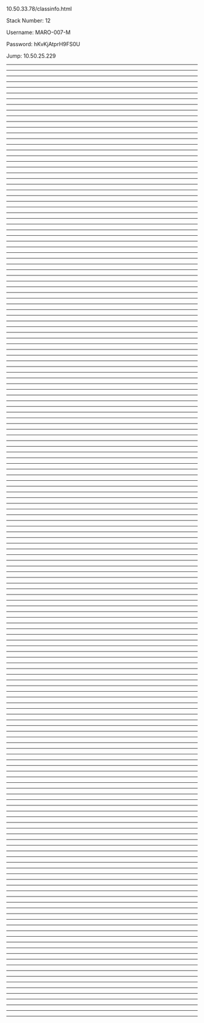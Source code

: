 10.50.33.78/classinfo.html

Stack Number: 12

Username: MARO-007-M

Password: hKvKjAtprH9FS0U

Jump: 10.50.25.229
________________________________________________________________________________________________________________

________________________________________________________________________________________________________________

________________________________________________________________________________________________________________

________________________________________________________________________________________________________________

________________________________________________________________________________________________________________

________________________________________________________________________________________________________________

________________________________________________________________________________________________________________

________________________________________________________________________________________________________________

________________________________________________________________________________________________________________

________________________________________________________________________________________________________________

________________________________________________________________________________________________________________

________________________________________________________________________________________________________________

________________________________________________________________________________________________________________

________________________________________________________________________________________________________________

________________________________________________________________________________________________________________

________________________________________________________________________________________________________________

________________________________________________________________________________________________________________

________________________________________________________________________________________________________________

________________________________________________________________________________________________________________

________________________________________________________________________________________________________________

________________________________________________________________________________________________________________

________________________________________________________________________________________________________________

________________________________________________________________________________________________________________

________________________________________________________________________________________________________________

________________________________________________________________________________________________________________

________________________________________________________________________________________________________________

________________________________________________________________________________________________________________

________________________________________________________________________________________________________________

________________________________________________________________________________________________________________

________________________________________________________________________________________________________________

________________________________________________________________________________________________________________

________________________________________________________________________________________________________________

________________________________________________________________________________________________________________

________________________________________________________________________________________________________________

________________________________________________________________________________________________________________

________________________________________________________________________________________________________________

________________________________________________________________________________________________________________

________________________________________________________________________________________________________________

________________________________________________________________________________________________________________

________________________________________________________________________________________________________________

________________________________________________________________________________________________________________

________________________________________________________________________________________________________________

________________________________________________________________________________________________________________

________________________________________________________________________________________________________________

________________________________________________________________________________________________________________

________________________________________________________________________________________________________________

________________________________________________________________________________________________________________

________________________________________________________________________________________________________________

________________________________________________________________________________________________________________

________________________________________________________________________________________________________________

________________________________________________________________________________________________________________

________________________________________________________________________________________________________________

________________________________________________________________________________________________________________

________________________________________________________________________________________________________________

________________________________________________________________________________________________________________

________________________________________________________________________________________________________________

________________________________________________________________________________________________________________

________________________________________________________________________________________________________________

________________________________________________________________________________________________________________

________________________________________________________________________________________________________________

________________________________________________________________________________________________________________

________________________________________________________________________________________________________________

________________________________________________________________________________________________________________

________________________________________________________________________________________________________________

________________________________________________________________________________________________________________

________________________________________________________________________________________________________________

________________________________________________________________________________________________________________

________________________________________________________________________________________________________________

________________________________________________________________________________________________________________

________________________________________________________________________________________________________________

________________________________________________________________________________________________________________

________________________________________________________________________________________________________________

________________________________________________________________________________________________________________

________________________________________________________________________________________________________________

________________________________________________________________________________________________________________

________________________________________________________________________________________________________________

________________________________________________________________________________________________________________

________________________________________________________________________________________________________________

________________________________________________________________________________________________________________

________________________________________________________________________________________________________________

________________________________________________________________________________________________________________

________________________________________________________________________________________________________________

________________________________________________________________________________________________________________

________________________________________________________________________________________________________________

________________________________________________________________________________________________________________

________________________________________________________________________________________________________________

________________________________________________________________________________________________________________

________________________________________________________________________________________________________________

________________________________________________________________________________________________________________

________________________________________________________________________________________________________________

________________________________________________________________________________________________________________

________________________________________________________________________________________________________________

________________________________________________________________________________________________________________

________________________________________________________________________________________________________________

________________________________________________________________________________________________________________

________________________________________________________________________________________________________________

________________________________________________________________________________________________________________

________________________________________________________________________________________________________________

________________________________________________________________________________________________________________

________________________________________________________________________________________________________________

________________________________________________________________________________________________________________

________________________________________________________________________________________________________________

________________________________________________________________________________________________________________

________________________________________________________________________________________________________________

________________________________________________________________________________________________________________

________________________________________________________________________________________________________________

________________________________________________________________________________________________________________

________________________________________________________________________________________________________________

________________________________________________________________________________________________________________

________________________________________________________________________________________________________________

________________________________________________________________________________________________________________

________________________________________________________________________________________________________________

________________________________________________________________________________________________________________

________________________________________________________________________________________________________________

________________________________________________________________________________________________________________

________________________________________________________________________________________________________________

________________________________________________________________________________________________________________

________________________________________________________________________________________________________________

________________________________________________________________________________________________________________

________________________________________________________________________________________________________________

________________________________________________________________________________________________________________

________________________________________________________________________________________________________________

________________________________________________________________________________________________________________

________________________________________________________________________________________________________________

________________________________________________________________________________________________________________

________________________________________________________________________________________________________________

________________________________________________________________________________________________________________

________________________________________________________________________________________________________________

________________________________________________________________________________________________________________

________________________________________________________________________________________________________________

________________________________________________________________________________________________________________

________________________________________________________________________________________________________________

________________________________________________________________________________________________________________

________________________________________________________________________________________________________________

________________________________________________________________________________________________________________

________________________________________________________________________________________________________________

________________________________________________________________________________________________________________

________________________________________________________________________________________________________________

________________________________________________________________________________________________________________

________________________________________________________________________________________________________________

________________________________________________________________________________________________________________

________________________________________________________________________________________________________________

________________________________________________________________________________________________________________

________________________________________________________________________________________________________________

________________________________________________________________________________________________________________

________________________________________________________________________________________________________________

________________________________________________________________________________________________________________

________________________________________________________________________________________________________________

________________________________________________________________________________________________________________

________________________________________________________________________________________________________________

________________________________________________________________________________________________________________

________________________________________________________________________________________________________________

________________________________________________________________________________________________________________

________________________________________________________________________________________________________________

________________________________________________________________________________________________________________

________________________________________________________________________________________________________________

________________________________________________________________________________________________________________

________________________________________________________________________________________________________________

________________________________________________________________________________________________________________

________________________________________________________________________________________________________________

________________________________________________________________________________________________________________

________________________________________________________________________________________________________________

________________________________________________________________________________________________________________

________________________________________________________________________________________________________________

________________________________________________________________________________________________________________

________________________________________________________________________________________________________________

________________________________________________________________________________________________________________

________________________________________________________________________________________________________________
